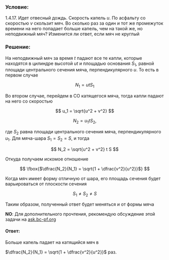 ###  Условие:

$1.4.17.$ Идет отвесный дождь. Скорость капель $u$. По асфальту со скоростью $v$ скользит мяч. Во сколько раз за один и тот же промежуток времени на него попадает больше капель, чем на такой же, но неподвижный мяч? Изменится ли ответ, если мяч не круглый

###  Решение:

На неподвижный мяч за время $t$ падают все те капли, которые находятся в цилиндре высотой $ut$ и площадью основания $S_1$, равной площади центрального сечения мяча, перпендикулярного $u$. То есть в первом случае

$$
N_1 = utS_1
$$

Во втором случае, перейдем в СО катящегося мяча, тогда капли падают на него со скоростью

$$
u_1 = \sqrt{u^2 + v^2}
$$

$$
N_2 = u_1 t S_2,
$$

где $S_2$ равна площади центрального сечения мяча, перпендикулярного $u_1$. Для мяча-шара $S_1 = S_2 = S$, и тогда

$$
N_2 = \sqrt{u^2 + v^2} t S
$$

Откуда получаем искомое отношение

$$
\fbox{$\dfrac{N_2}{N_1} = \sqrt{1 + \dfrac{v^2}{u^2}}$}
$$

Когда мяч имеет форму отличную от шара, его площадь сечения будет варьироваться от плоскости сечения

$$
S_1\neq S_2\neq S
$$

Таким образом, полученный ответ будет меняться и от формы мяча

__NO__: Для дополнительного прочтения, рекомендую обсуждение этой задачи на [ask.bc-pf.org](https://ask.bc-pf.org/t/zadacha-pro-dozhd-i-myach-zadachnik-1001/3855)

#### Ответ:

Больше капель падает на катящийся мяч в

$\dfrac{N_2}{N_1} = \sqrt{1 + \dfrac{v^2}{u^2}}$ раз.